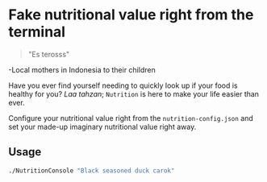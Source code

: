 # Fake nutritional value right from the terminal

> "Es terosss" 

-Local mothers in Indonesia to their children

Have you ever find yourself needing to quickly look up if your food is healthy
for you? _Laa tahzan_; `Nutrition` is here to make your life easier than ever.

Configure your nutritional value right from the `nutrition-config.json` and set
your made-up imaginary nutritional value right away.

## Usage

```sh
./NutritionConsole "Black seasoned duck carok"
```
